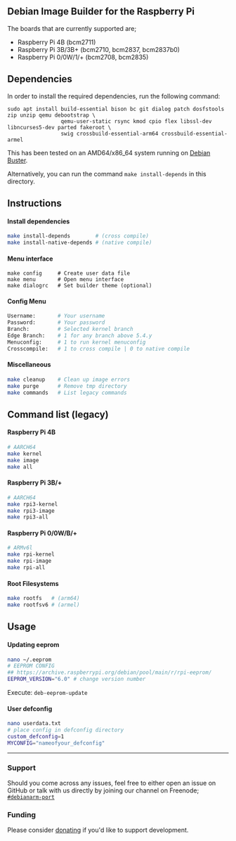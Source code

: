 ## Debian Image Builder for the Raspberry Pi 

The boards that are currently supported are;
* Raspberry Pi 4B (bcm2711)
* Raspberry Pi 3B/3B+ (bcm2710, bcm2837, bcm2837b0)
* Raspberry Pi 0/0W/1/+ (bcm2708, bcm2835)

## Dependencies

In order to install the required dependencies, run the following command:

```
sudo apt install build-essential bison bc git dialog patch dosfstools zip unzip qemu debootstrap \
                 qemu-user-static rsync kmod cpio flex libssl-dev libncurses5-dev parted fakeroot \
                 swig crossbuild-essential-arm64 crossbuild-essential-armel
```

This has been tested on an AMD64/x86_64 system running on [Debian Buster](https://www.debian.org/releases/buster/debian-installer/).

Alternatively, you can run the command `make install-depends` in this directory.

## Instructions

#### Install dependencies

```sh
make install-depends        # (cross compile)
make install-native-depends # (native compile)
```

#### Menu interface

```ssh
make config     # Create user data file
make menu       # Open menu interface
make dialogrc   # Set builder theme (optional)
```
#### Config Menu

```sh
Username:       # Your username
Password:       # Your password
Branch:         # Selected kernel branch
Edge Branch:    # 1 for any branch above 5.4.y
Menuconfig:     # 1 to run kernel menuconfig
Crosscompile:   # 1 to cross compile | 0 to native compile
```
#### Miscellaneous

```sh
make cleanup    # Clean up image errors
make purge      # Remove tmp directory
make commands   # List legacy commands
```

## Command list (legacy)

#### Raspberry Pi 4B

```sh
# AARCH64
make kernel
make image
make all
```

#### Raspberry Pi 3B/+

```sh
# AARCH64
make rpi3-kernel
make rpi3-image
make rpi3-all
```

#### Raspberry Pi 0/0W/B/+

```sh
# ARMv6l
make rpi-kernel
make rpi-image
make rpi-all
```

#### Root Filesystems

```sh
make rootfs   # (arm64)
make rootfsv6 # (armel)
```

## Usage
#### Updating eeprom
```sh
nano ~/.eeprom
# EEPROM CONFIG
## https://archive.raspberrypi.org/debian/pool/main/r/rpi-eeprom/
EEPROM_VERSION="6.0" # change version number
```
Execute: `deb-eeprom-update`

#### User defconfig
```sh
nano userdata.txt
# place config in defconfig directory
custom_defconfig=1
MYCONFIG="nameofyour_defconfig"
```

---

### Support

Should you come across any issues, feel free to either open an issue on GitHub or talk with us directly by joining our channel on Freenode; [`#debianarm-port`](irc://irc.freenode.net/#debianarm-port)

### Funding

Please consider [donating](https://www.paypal.com/cgi-bin/webscr?cmd=_donations&business=VG8GP2SY4CEEW&item_name=Raspberry+Pi+Image+Builder) if you'd like to support development.

